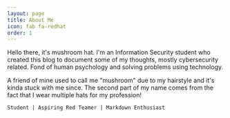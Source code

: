 ```yaml
---
layout: page
title: About Me
icon: fab fa-redhat
order: 1
---
```


Hello there, it's mushroom hat. I'm an Information Security student who created this blog to document some of my thoughts, mostly cybersecurity related. Fond of human psychology and solving problems using technology. 

A friend of mine used to call me "mushroom" due to my hairstyle and it's kinda stuck with me since. The second part of my name comes from the fact that I wear multiple hats for my profession!

`Student | Aspiring Red Teamer | Markdown Enthusiast
`
